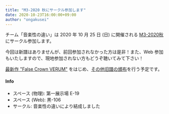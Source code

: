 ```yaml
---
title: "M3-2020 秋にサークル参加します"
date: 2020-10-23T16:00:00+09:00
author: "ongakusei"
---
```


チーム「音楽性の違い」は 2020 年 10 月 25 日 (日) に開催される [M3-2020秋](http://www.m3net.jp/) にサークル参加します。

今回は新譜はありませんが、前回参加されなかった方は是非！また、Web 参加もいたしますので、現地参加されない方もどうぞ聴いてみて下さい！

[最新作 "False Crown VERUM"](/discography/005/) をはじめ、[その他旧譜の頒布](/event_info/m3_autumn_2020/)を行う予定です。

#### Info

- スペース (物理): 第一展示場 E-19
- スペース (Web): 黒-106
- サークル: 音楽性の違いにより結成しました

